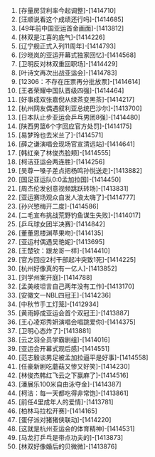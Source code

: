 
1. [存量房贷利率今起调整]-[1414710]
1. [汪顺说看这个成绩还行吗]-[1414685]
1. [49年前中国亚运首金画面]-[1413812]
1. [林双是江喜的底气]-[1414226]
1. [辽宁舰正式入列11周年]-[1414793]
1. [沙晓岚的亚运开幕式独家回忆]-[1414568]
1. [卫明反对林双重回职场]-[1414429]
1. [叶诗文再次出战亚运会]-[1414783]
1. [12306：不存在压票再分批放票]-[1414614]
1. [王者荣耀中国队晋级四强]-[1414464]
1. [好事成双张嘉倪从绿茶变黑茶]-[1414217]
1. [杭州网友偶遇叙利亚总统巴沙尔]-[1413700]
1. [日本队止步亚运会乒乓男团8强]-[1414480]
1. [陕西男篮6个字回应官方处罚]-[1414175]
1. [易梦玲也去米兰了]-[1414571]
1. [薛之谦演唱会现场官宣清远站]-[1414641]
1. [韩红亲了林俊杰脸颊]-[1414555]
1. [柯洁亚运会两连胜]-[1414256]
1. [吴尊一嗓子差点把杨鸣孙悦送走]-[1413882]
1. [国足亚运队0:0孟加拉国]-[1414450]
1. [周杰伦发创意视频跳跃转场]-[1413831]
1. [亚运赛场观众自发人浪太嗨了]-[1414777]
1. [孙兴慜梅开二度]-[1414586]
1. [二毛宣布挑战荒野钓鱼谋生失败]-[1414017]
1. [乒乓球女团半决赛]-[1414842]
1. [董董恩楼渊苹果吻]-[1414135]
1. [亚运村偶遇吴艳妮]-[1413695]
1. [王楚钦：跟龙哥一样]-[1414410]
1. [官方回应2村干部起冲突致1死]-[1414225]
1. [杭州好像真的有一亿人]-[1413852]
1. [刘学州案开庭]-[1414788]
1. [孟美岐坦言自己两年没有工作]-[1413170]
1. [安徽文一NBL四冠王]-[1414236]
1. [中秋节手工灯笼]-[1412934]
1. [黄雨婷成亚运会首个双冠王]-[1413887]
1. [王心凌郑秀妍演唱会唱跳爱你]-[1414375]
1. [卫明心态炸了]-[1413881]
1. [云之羽全员学霸剧组]-[1414016]
1. [亚运会开幕式观后感]-[1414551]
1. [范志毅谈男足被孟加拉逼平是好事]-[1414558]
1. [任豪新剧吃蘑菇又惨又好笑]-[1414230]
1. [林俊杰韩红飞云之下赢麻了]-[1414516]
1. [潘展乐100米自由泳夺金]-[1414387]
1. [柯洁：每一天都吃得非常饱]-[1413861]
1. [前任4里成年人的爱情]-[1413781]
1. [柏林马拉松开赛]-[1414165]
1. [蛋仔派对猪猪侠联动]-[1414220]
1. [这就是杭州亚运会的体育精神]-[1414531]
1. [马龙打乒乓是带点功夫的]-[1413873]
1. [林双好像婚后的贝微微]-[1413876]